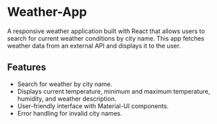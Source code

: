 # Weather-App
A responsive weather application built with React that allows users to search for current weather conditions by city name. This app fetches weather data from an external API and displays it to the user.

## Features

- Search for weather by city name.
- Displays current temperature, minimum and maximum temperature, humidity, and weather description.
- User-friendly interface with Material-UI components.
- Error handling for invalid city names.
